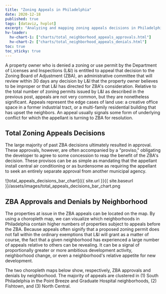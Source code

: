 ```yaml
---
title: "Zoning Appeals in Philadelphia"
date: 2020-12-18
published: true
tags: [dataviz, hvplot]
excerpt: "Analyzing and mapping zoning appeals decisions in Philadelphia."
hv-loader:
  hv-chart-1: ["charts/total_neighborhood_appeals_approvals.html"]
  hv-chart-2: ["charts/total_neighborhood_appeals_denials.html"]
toc: true
toc_sticky: true
---
```


A property owner who is denied a zoning or use permit by the Department of Licenses and Inspections (L&I) is entitled to appeal that decision to the Zoning Board of Adjustment (ZBA), an administrative committee that will review within 30 days any decision by L&I that the property owner believes to be improper or that L&I has directed for ZBA's consideration. Relative to the total number of zoning permits issued by L&I as described in the previous post, appeals are not very common, but they are nonetheless significant. Appeals represent the edge cases of land use: a creative office space in a former industrial tract, or a multi-family residential building that has upset the neighbors. An appeal usually signals some form of underlying conflict for which the appellant is turning to ZBA for resolution.

## Total Zoning Appeals Decisions

The large majority of past ZBA decisions ultimately resulted in approval. These approvals, however, are often accompanied by a "proviso," obligating the developer to agree to some concession to reap the benefit of the ZBA's decision. These provisos can be as simple as mandating that the appellant install central air conditioning or as burdensome as requiring the appellant to seek an entirely separate approval from another municipal agency.

![total_appeals_decisions_bar_chart]({{ site.url }}{{ site.baseurl }}/assets/images/total_appeals_decisions_bar_chart.png

## ZBA Approvals and Denials by Neighborhood

The properties at issue in the ZBA appeals can be located on the map. By using a choropleth map, we can visualize which neighborhoods in Philadelphia contain higher numbers of properties subject to appeals before the ZBA. Because appeals often signify that a proposed zoning permit does not fall within the ordinary exemptions that L&I will grant as a matter of course, the fact that a given neighborhood has experienced a large number of appeals relative to others can be revealing. It can be a signal of proportionally greater or more ambitious development activity, neighborhood change, or even a neighborhood's relative appetite for new development.

The two choropleth maps below show, respectively, ZBA approvals and denials by neighborhood. The majority of appeals are clustered in (1) South Philadelphia in the Point Breeze and Graduate Hospital neighborhoods, (2) Fishtown, and (3) North Central.

<div id="hv-chart-1"></div>

<div id="hv-chart-2"></div>
